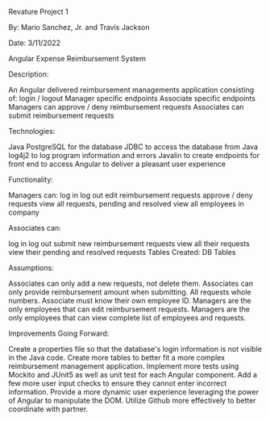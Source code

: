 Revature Project 1

By: 
Mario Sanchez, Jr.
and
Travis Jackson

Date: 3/11/2022

Angular Expense Reimbursement System

Description:

An Angular delivered reimbursement managements application consisting of:
login / logout
Manager specific endpoints
Associate specific endpoints
Managers can approve / deny reimbursement requests
Associates can submit reimbursement requests

Technologies:

Java
PostgreSQL for the database
JDBC to access the database from Java
log4j2 to log program information and errors
Javalin to create endpoints for front end to access
Angular to deliver a pleasant user experience

Functionality:

Managers can:
log in
log out
edit reimbursement requests
approve / deny requests
view all requests, pending and resolved
view all employees in company

Associates can:

log in
log out
submit new reimbursement requests
view all their requests
view their pending and resolved requests
Tables Created:
DB Tables

Assumptions:

Associates can only add a new requests, not delete them.
Associates can only provide reimbursement amount when submitting.
All requests whole numbers.
Associate must know their own employee ID.
Managers are the only employees that can edit reimbursement requests.
Managers are the only employees that can view complete list of employees and requests.

Improvements Going Forward:

Create a properties file so that the database's login information is not visible in the Java code.
Create more tables to better fit a more complex reimbursement management application.
Implement more tests using Mockito and JUnit5 as well as unit test for each Angular component.
Add a few more user input checks to ensure they cannot enter incorrect information.
Provide a more dynamic user experience leveraging the power of Angular to manipulate the DOM.
Utilize Github more effectively to better coordinate with partner.
